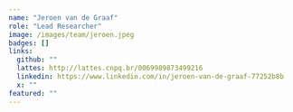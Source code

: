 ```yaml
---
name: "Jeroen van de Graaf"
role: "Lead Researcher"
image: /images/team/jeroen.jpeg
badges: []
links:
  github: ""
  lattes: http://lattes.cnpq.br/0069989873499216
  linkedin: https://www.linkedin.com/in/jeroen-van-de-graaf-77252b8b
  x: ""
featured: ""
---
```


